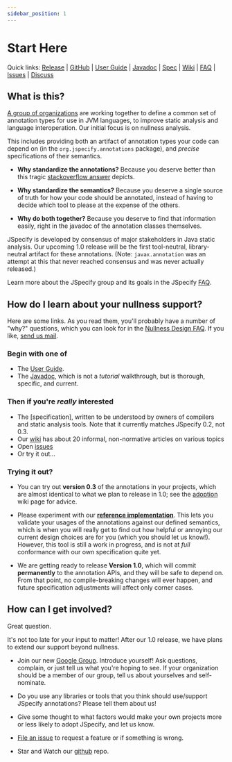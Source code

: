 ```yaml
---
sidebar_position: 1
---
```


# Start Here

Quick links: [Release] | [GitHub] | [User Guide] | [Javadoc] | [Spec] | [Wiki] |
[FAQ] | [Issues] | [Discuss]

## What is this?

[A group of organizations](/about) are working together to define a common set
of annotation types for use in JVM languages, to improve static analysis and
language interoperation. Our initial focus is on nullness analysis.

This includes providing both an artifact of annotation types your code can
depend on (in the `org.jspecify.annotations` package), and *precise*
specifications of their semantics.

*   **Why standardize the annotations?** Because you deserve better than this
    tragic [stackoverflow answer] depicts.

*   **Why standardize the semantics?** Because you deserve a single source of
    truth for how your code should be annotated, instead of having to decide
    which tool to please at the expense of the others.

*   **Why do both together?** Because you deserve to find that information
    easily, right in the javadoc of the annotation classes themselves.

JSpecify is developed by consensus of major stakeholders in Java static
analysis. Our upcoming 1.0 release will be the first tool-neutral,
library-neutral artifact for these annotations. (Note: `javax.annotation` was an
attempt at this that never reached consensus and was never actually released.)

Learn more about the JSpecify group and its goals in the JSpecify [FAQ].

## How do I learn about your nullness support?

Here are some links. As you read them, you'll probably have a number of "why?"
questions, which you can look for in the [Nullness Design FAQ]. If you like,
[send us mail](mailto:jspecify-discuss@googlegroups.com).

### Begin with one of

*   The [User Guide].
*   The [Javadoc], which is not a *tutorial* walkthrough, but is thorough,
    specific, and current.

### Then if you're *really* interested

*   The [specification], written to be understood by owners of compilers and
    static analysis tools. Note that it currently matches JSpecify 0.2, not 0.3.
*   Our [wiki] has about 20 informal, non-normative articles on various topics
*   Open [issues]
*   Or try it out...

### Trying it out?

*   You can try out **version 0.3** of the annotations in your projects, which
    are almost identical to what we plan to release in 1.0; see the
    [adoption](https://github.com/jspecify/jspecify/wiki/adoption) wiki page for
    advice.

*   Please experiment with our
    **[reference implementation](https://github.com/jspecify/jspecify-reference-checker)**.
    This lets you validate your usages of the annotations against our defined
    semantics, which is when you will really get to find out how helpful or
    annoying our current design choices are for you (which you should let us
    know!). However, this tool is still a work in progress, and is not at *full*
    conformance with our own specification quite yet.

*   We are getting ready to release **Version 1.0**, which will commit
    **permanently** to the annotation APIs, and they will be safe to depend on.
    From that point, no compile-breaking changes will ever happen, and future
    specification adjustments will affect only corner cases.

## How can I get involved?

Great question.

It's not too late for your input to matter! After our 1.0 release, we have plans
to extend our support beyond nullness.

*   Join our new [Google Group]. Introduce yourself! Ask questions, complain, or
    just tell us what you're hoping to see. If your organization should be a
    member of our group, tell us about yourselves and self-nominate.

*   Do you use any libraries or tools that you think should use/support JSpecify
    annotations? Please tell them about us!

*   Give some thought to what factors would make your own projects more or less
    likely to adopt JSpecify, and let us know.

*   [File an issue] to request a feature or if something is wrong.

*   Star and Watch our [github] repo.

[discuss]: https://groups.google.com/g/jspecify-discuss
[file an issue]: https://github.com/jspecify/jspecify/issues/new
[github]: https://github.com/jspecify/jspecify
[google group]: https://groups.google.com/g/jspecify-discuss
[javadoc]: http://jspecify.org/docs/api/org/jspecify/annotations/package-summary.html
[faq]: http://github.com/jspecify/jspecify/wiki/jspecify-faq
[nullness design faq]: https://github.com/jspecify/jspecify/wiki/nullness-design-FAQ
[issues]: https://github.com/jspecify/jspecify/issues
[release]: https://search.maven.org/artifact/org.jspecify/jspecify/0.3.0/jar
[spec]: /docs/spec
[stackoverflow answer]: https://stackoverflow.com/questions/4963300/which-notnull-java-annotation-should-i-use
[user guide]: /docs/user-guide
[wiki]: https://github.com/jspecify/jspecify/wiki
